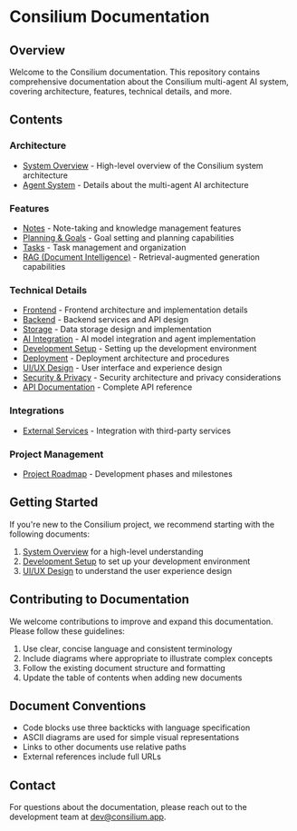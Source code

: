 # Consilium Documentation

## Overview

Welcome to the Consilium documentation. This repository contains comprehensive documentation about the Consilium multi-agent AI system, covering architecture, features, technical details, and more.

## Contents

### Architecture

- [System Overview](architecture/system-overview.md) - High-level overview of the Consilium system architecture
- [Agent System](architecture/agent-system.md) - Details about the multi-agent AI architecture

### Features

- [Notes](features/notes.md) - Note-taking and knowledge management features
- [Planning & Goals](features/planning.md) - Goal setting and planning capabilities
- [Tasks](features/tasks.md) - Task management and organization
- [RAG (Document Intelligence)](features/rag.md) - Retrieval-augmented generation capabilities

### Technical Details

- [Frontend](technical/frontend.md) - Frontend architecture and implementation details
- [Backend](technical/backend.md) - Backend services and API design
- [Storage](technical/storage.md) - Data storage design and implementation
- [AI Integration](technical/ai-integration.md) - AI model integration and agent implementation
- [Development Setup](technical/development.md) - Setting up the development environment
- [Deployment](technical/deployment.md) - Deployment architecture and procedures
- [UI/UX Design](technical/ui-design.md) - User interface and experience design
- [Security & Privacy](technical/security-privacy.md) - Security architecture and privacy considerations
- [API Documentation](technical/api.md) - Complete API reference

### Integrations

- [External Services](integrations/external-services.md) - Integration with third-party services

### Project Management

- [Project Roadmap](project/roadmap.md) - Development phases and milestones

## Getting Started

If you're new to the Consilium project, we recommend starting with the following documents:

1. [System Overview](architecture/system-overview.md) for a high-level understanding
2. [Development Setup](technical/development.md) to set up your development environment
3. [UI/UX Design](technical/ui-design.md) to understand the user experience design

## Contributing to Documentation

We welcome contributions to improve and expand this documentation. Please follow these guidelines:

1. Use clear, concise language and consistent terminology
2. Include diagrams where appropriate to illustrate complex concepts
3. Follow the existing document structure and formatting
4. Update the table of contents when adding new documents

## Document Conventions

- Code blocks use three backticks with language specification
- ASCII diagrams are used for simple visual representations
- Links to other documents use relative paths
- External references include full URLs

## Contact

For questions about the documentation, please reach out to the development team at dev@consilium.app. 